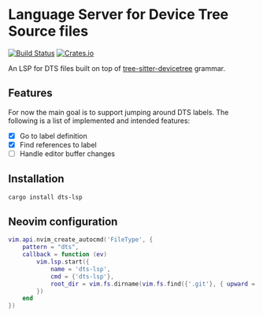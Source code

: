 # Language Server for Device Tree Source files

[![Build Status][actions-badge]][actions-url]
[![Crates.io][crates-badge]][crates-url]

[crates-badge]: https://img.shields.io/crates/v/dts-lsp.svg
[crates-url]: https://crates.io/crates/dts-lsp

[actions-badge]: https://github.com/tokio-rs/tokio/workflows/CI/badge.svg
[actions-url]: https://github.com/igor-prusov/dts-lsp/actions?query=workflow%3ABuild%20and%20Test+branch%3Amaster



An LSP for DTS files built on top of [tree-sitter-devicetree](https://github.com/joelspadin/tree-sitter-devicetree) grammar.
## Features
For now the main goal is to support jumping around DTS labels. The following is a list of implemented and intended features:
- [x] Go to label definition
- [x] Find references to label
- [ ] Handle editor buffer changes

## Installation
```sh
cargo install dts-lsp
```

## Neovim configuration
```lua
vim.api.nvim_create_autocmd('FileType', {
    pattern = "dts",
    callback = function (ev)
        vim.lsp.start({
            name = 'dts-lsp',
            cmd = {'dts-lsp'},
            root_dir = vim.fs.dirname(vim.fs.find({'.git'}, { upward = true })[1]),
        })
    end
})
```
